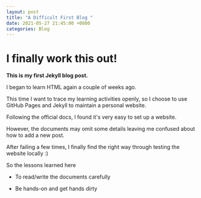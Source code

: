 ```yaml
---
layout: post
title: "A Difficult First Blog "
date: 2021-05-27 21:45:00 +0800
categories: Blog 
---
```

# I finally work this out!

**This is my first Jekyll blog post.**

I began to learn HTML again a couple of weeks ago. 

This time I want to trace my learning activities openly, so I choose to use GitHub Pages and Jekyll to maintain a personal website. 

Following the official docs, I found it's very easy to set up a website.

However, the documents may omit some details leaving me confused about how to add a new post. 

After failing a few times, I finally find the right way through testing the website locally :)

So the lessons learned here

- To read/write the documents carefully

- Be hands-on and get hands dirty 



